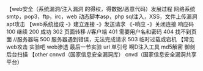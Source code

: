 【web安全（系统漏洞/注入漏洞 的得权，得数据/恶意代码）发展过程
网络系统smtp，pop3，ftp，irc，web 
动态脚本asp，php
sql注入，XSS，文件上传漏洞
apt攻击
【web系统组成
-》建立连接
-》发送请求
《-响应
-》关闭连接
响应码
100 继续
200 成功
302 页面转移
//客户端
401 需要用户名和密码
404 找不到页面
//服务器端
500 服务器遇到错误，无法完成请求
503 临时过载或宕机
【常见web攻击
实验吧 web渗透 最后一节实验
url 单引号 啊D注入工具 md5解密 御剑后台扫描
【other
cnnvd（国家信息安全漏洞库）
cnvd（国家信息安全漏洞共享平台）
